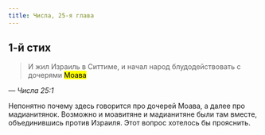 ```yaml
---
title: Числа, 25-я глава
---
```


## 1-й стих

> И жил Израиль в Ситтиме, и начал народ блудодействовать с дочерями <mark>Моава</mark>

— <cite>Числа&nbsp;25:1</cite>

Непонятно почему здесь говорится про дочерей Моава, а далее про мадианитянок. Возможно и моавитяне
и мадианитяне были там вместе, объединившись против Израиля. Этот вопрос хотелось бы прояснить.
